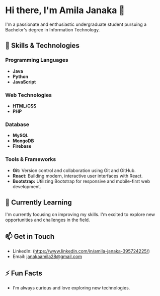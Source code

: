 # Hi there, I'm Amila Janaka 👋
<!--
**Amila-Janaka/Amila-Janaka** is a ✨ _special_ ✨ repository because its `README.md` (this file) appears on your GitHub profile.

Here are some ideas to get you started:

- 🔭 I’m currently working on ...
- 🌱 I’m currently learning ...
- 👯 I’m looking to collaborate on ...
- 🤔 I’m looking for help with ...
- 💬 Ask me about ...
- 📫 How to reach me: ...
- 😄 Pronouns: ...
- ⚡ Fun fact: ...
-->

I'm a passionate and enthusiastic undergraduate student pursuing a Bachelor's degree in Information Technology.
<!-- I have a keen interest in [specific areas of IT that interest you]. -->
## 🔧 Skills & Technologies
### Programming Languages
- **Java**
- **Python**
- **JavaScript**

### Web Technologies
- **HTML/CSS** 
- **PHP** 

### Database
- **MySQL**
- **MongoDB**
- **Firebase**

### Tools & Frameworks
- **Git:** Version control and collaboration using Git and GitHub.
- **React:** Building modern, interactive user interfaces with React.
- **Bootstrap:** Utilizing Bootstrap for responsive and mobile-first web development.

## 🌱 Currently Learning

I'm currently focusing on improving my skills. I'm excited to explore new opportunities and challenges in the field.

## 📫 Get in Touch

- LinkedIn: (https://www.linkedin.com/in/amila-janaka-395724225/)
- Email: janakaamila28@gmail.com

## ⚡ Fun Facts

<!-- - I enjoy [hobbies or activities related to your interests]. -->
- I'm always curious and love exploring new technologies.
